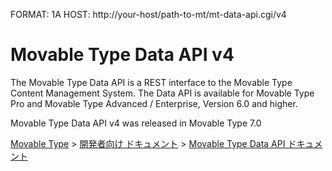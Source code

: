 FORMAT: 1A
HOST: http://your-host/path-to-mt/mt-data-api.cgi/v4

# Movable Type Data API v4
The Movable Type Data API is a REST interface to the Movable Type Content Management System.
The Data API is available for Movable Type Pro and Movable Type Advanced / Enterprise, Version 6.0 and higher.

Movable Type Data API v4 was released in Movable Type 7.0

<p><a href="http://www.movabletype.jp/">Movable Type</a> &gt; <a href="http://www.movabletype.jp/developers/">開発者向け ドキュメント</a> &gt; <a href="http://www.movabletype.jp/developers/data-api/">Movable Type Data API ドキュメント</a></p>

<!-- include(data-structures.md) -->
<!-- include(common.md) -->
<!-- Include(authentication.md) -->
<!-- Include(assets.md) -->
<!-- Include(categories.md) -->
<!-- Include(comments.md) -->
<!-- Include(entries.md) -->
<!-- Include(folders.md) -->
